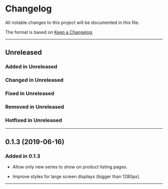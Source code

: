 # Changelog

All notable changes to this project will be documented in this file.

The format is based on [Keep a Changelog](http://keepachangelog.com/en/1.0.0/).

-------------------------------------------------------------------------------

## Unreleased

### Added in Unreleased

### Changed in Unreleased

### Fixed in Unreleased

### Removed in Unreleased

### Hotfixed in Unreleased

-------------------------------------------------------------------------------

## 0.1.3  (2019-06-16)

### Added in 0.1.3

- Allow only new series to show on product listing pages.

- Improve styles for large screen displays (bigger than 1280px).

-------------------------------------------------------------------------------

